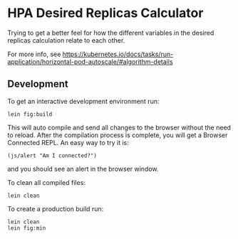 # HPA Desired Replicas Calculator

Trying to get a better feel for how the different variables in the desired replicas calculation relate to each other.

For more info, see https://kubernetes.io/docs/tasks/run-application/horizontal-pod-autoscale/#algorithm-details

## Development

To get an interactive development environment run:

    lein fig:build

This will auto compile and send all changes to the browser without the
need to reload. After the compilation process is complete, you will
get a Browser Connected REPL. An easy way to try it is:

    (js/alert "Am I connected?")

and you should see an alert in the browser window.

To clean all compiled files:

	lein clean

To create a production build run:

	lein clean
	lein fig:min
